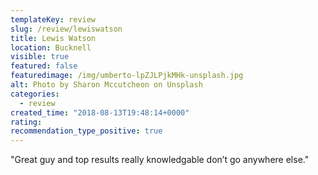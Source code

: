 ```yaml
---
templateKey: review
slug: /review/lewiswatson
title: Lewis Watson
location: Bucknell
visible: true
featured: false
featuredimage: /img/umberto-lpZJLPjkMHk-unsplash.jpg
alt: Photo by Sharon Mccutcheon on Unsplash
categories:
  - review
created_time: "2018-08-13T19:48:14+0000"
rating: 
recommendation_type_positive: true
---
```

"Great guy and top results really knowledgable don’t go anywhere else."